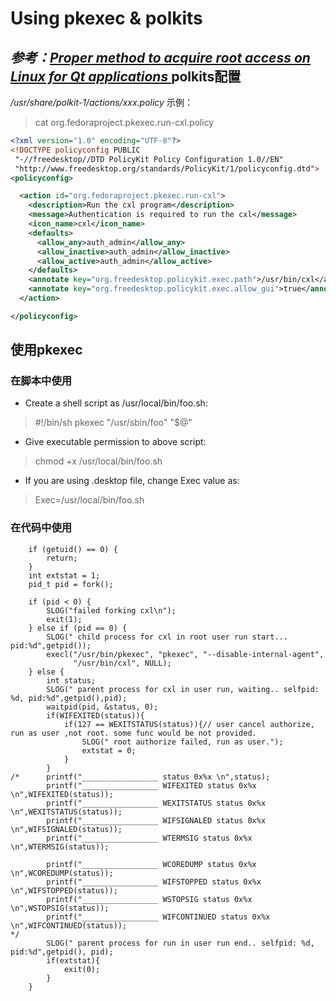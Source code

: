 <!-- TITLE: 提权 -->
<!-- SUBTITLE: A quick summary of 提权 -->

Using pkexec & polkits
===
*参考：*[*Proper method to acquire root access on Linux for Qt applications*
](https://stackoverflow.com/questions/47885043/proper-method-to-acquire-root-access-on-linux-for-qt-applications)
polkits配置
---
 */usr/share/polkit-1/actions/xxx.policy*
示例：
>cat org.fedoraproject.pkexec.run-cxl.policy
```xml
<?xml version="1.0" encoding="UTF-8"?>
<!DOCTYPE policyconfig PUBLIC
 "-//freedesktop//DTD PolicyKit Policy Configuration 1.0//EN"
 "http://www.freedesktop.org/standards/PolicyKit/1/policyconfig.dtd">
<policyconfig>

  <action id="org.fedoraproject.pkexec.run-cxl">
    <description>Run the cxl program</description>
    <message>Authentication is required to run the cxl</message>
    <icon_name>cxl</icon_name>
    <defaults>
      <allow_any>auth_admin</allow_any>
      <allow_inactive>auth_admin</allow_inactive>
      <allow_active>auth_admin</allow_active>
    </defaults>
    <annotate key="org.freedesktop.policykit.exec.path">/usr/bin/cxl</annotate>
    <annotate key="org.freedesktop.policykit.exec.allow_gui">true</annotate>
  </action>

</policyconfig>
```
使用pkexec
---
### 在脚本中使用
- Create a shell script as /usr/local/bin/foo.sh:
>\#!/bin/sh
>pkexec "/usr/sbin/foo" "$@"

- Give executable permission to above script:
>chmod +x /usr/local/bin/foo.sh

- If you are using .desktop file, change Exec value as:
>Exec=/usr/local/bin/foo.sh
### 在代码中使用
```
	if (getuid() == 0) {
		return;
	}
    int extstat = 1;
	pid_t pid = fork();

	if (pid < 0) {
		SLOG("failed forking cxl\n");
		exit(1);
	} else if (pid == 0) {
	    SLOG(" child process for cxl in root user run start... pid:%d",getpid());
		execl("/usr/bin/pkexec", "pkexec", "--disable-internal-agent",
			  "/usr/bin/cxl", NULL);
	} else {
	    int status;
	    SLOG(" parent process for cxl in user run, waiting.. selfpid: %d, pid:%d",getpid(),pid);
        waitpid(pid, &status, 0);
        if(WIFEXITED(status)){
            if(127 == WEXITSTATUS(status)){// user cancel authorize, run as user ,not root. some func would be not provided.
                SLOG(" root authorize failed, run as user.");
                extstat = 0;
            }
        }
/*      printf("_________________ status 0x%x \n",status);
        printf("_________________ WIFEXITED status 0x%x \n",WIFEXITED(status));
        printf("_________________ WEXITSTATUS status 0x%x \n",WEXITSTATUS(status));
        printf("_________________ WIFSIGNALED status 0x%x \n",WIFSIGNALED(status));
        printf("_________________ WTERMSIG status 0x%x \n",WTERMSIG(status));

        printf("_________________ WCOREDUMP status 0x%x \n",WCOREDUMP(status));
        printf("_________________ WIFSTOPPED status 0x%x \n",WIFSTOPPED(status));
        printf("_________________ WSTOPSIG status 0x%x \n",WSTOPSIG(status));
        printf("_________________ WIFCONTINUED status 0x%x \n",WIFCONTINUED(status));
*/
	    SLOG(" parent process for run in user run end.. selfpid: %d, pid:%d",getpid(), pid);
        if(extstat){
            exit(0);
        }
	}
```
